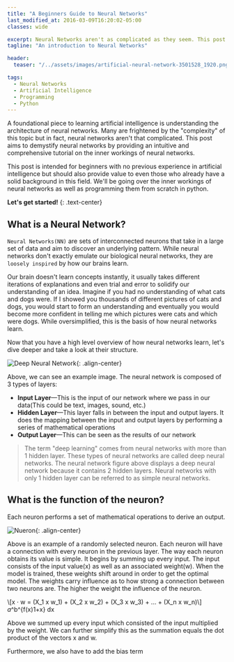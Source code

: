 ```yaml
---
title: "A Beginners Guide to Neural Networks"
last_modified_at: 2016-03-09T16:20:02-05:00
classes: wide

excerpt: Neural Networks aren't as complicated as they seem. This post provides a comprehensive breakdown of neural networks and implements them from scratch in python.
tagline: "An introduction to Neural Networks"

header:
  teaser: "/../assets/images/artificial-neural-network-3501528_1920.png"

tags:
  - Neural Networks
  - Artificial Intelligence
  - Programming
  - Python
---
```


A foundational piece to learning artificial intelligence is understanding the architecture of neural networks. Many are frightened by the "complexity" of this topic but in fact, neural networks aren't that complicated. This post aims to demystify neural networks by providing an intuitive and comprehensive tutorial on the inner workings of neural networks.

This post is intended for beginners with no previous experience in artificial intelligence but should also provide value to even those who already have a solid background in this field. We'll be going over the inner workings of neural networks as well as programming them from scratch in python.

**Let's get started!**
{: .text-center}

## What is a Neural Network?
```Neural Networks(NN)``` are sets of interconnected neurons that take in a large set of data and aim to discover an underlying pattern. While neural networks don't exactly emulate our biological neural networks, they are ```loosely inspired``` by how our brains learn.

Our brain doesn't learn concepts instantly, it usually takes different iterations of explanations and even trial and error to solidify our understanding of an idea. Imagine if you had no understanding of what cats and dogs were. If I showed you thousands of different pictures of cats and dogs, you would start to form an understanding and eventually you would become more confident in telling me which pictures were cats and which were dogs. While oversimplified, this is the basis of how neural networks learn.

Now that you have a high level overview of how neural networks learn, let's dive deeper and take a look at their structure.

![Deep Neural Network](../misc/NeuralNets/DNN.png){: .align-center}

Above, we can see an example image. The neural network is composed of 3 types of layers:
- **Input Layer**—This is the input of our network where we pass in our data(This could be text, images, sound, etc.) 
- **Hidden Layer**—This layer falls in between the input and output layers. It does the mapping between the input and output layers by performing a series of mathematical operations
- **Output Layer**—This can be seen as the results of our network

> The term "deep learning" comes from neural networks with more than 1 hidden layer. These types of neural networks are called deep neural networks. The neural network figure above displays a deep neural network because it contains 2 hidden layers. Neural networks with only 1 hidden layer can be referred to as simple neural networks.

## What is the function of the neuron?
Each neuron performs a set of mathematical operations to derive an output.

![Nueron](../misc/NeuralNets/Neuron.png){: .align-center}

Above is an example of a randomly selected neuron. Each neuron will have a connection with every neuron in the previous layer. The way each neuron obtains its value is simple. It begins by summing up every input. The input consists of the input value(x) as well as an associated weight(w). When the model is trained, these weights shift around in order to get the optimal model. The weights carry influence as to how strong a connection between two neurons are. The higher the weight the influence of the neuron. 

\\[x ⋅ w = (X_1 x w_1) + (X_2 x w_2) + (X_3 x w_3) + ... + (X_n x w_n)\\]
<MATH>&int;_a_^b^{f(x)<over>1+x} dx</MATH>

Above we summed up every input which consisted of the input multiplied by the weight. We can further simplify this as the summation equals the dot product of the vectors x and w.

Furthermore, we also have to add the bias term 














